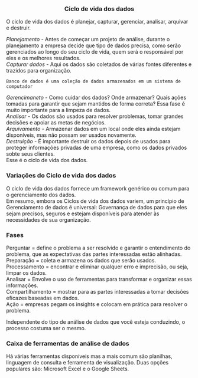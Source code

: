 ### <center> Ciclo de vida dos dados </center>
O ciclo de vida dos dados é planejar, capturar, gerenciar, analisar, arquivar e destruir. <br>

*Planejamento* - Antes de começar um projeto de análise, durante o planejamento a empresa decide que tipo de dados precisa, como serão gerenciados ao longo do seu ciclo de vida, quem será o responsável por eles e os melhores resultados. <br>
*Capturar dados* - Aqui os dados são coletados de várias fontes diferentes e trazidos para organização. <br>

`Banco de dados é uma coleção de dados armazenados em um sistema de computador`

*Gerencimaneto* - Como cuidar dos dados? Onde armazenar? Quais ações tomadas para garantir que sejam mantidos de forma correta? Essa fase é muito importante para a limpeza de dados. <br>
*Analisar* - Os dados são usados para resolver problemas, tomar grandes decisões e apoiar as metas de negócios. <br>
*Arquivamento* - Armazenar dados em um local onde eles ainda estejam disponíveis, mas não possam ser usados novamente. <br>
*Destruição* - É importante destruir os dados depois de usados para proteger informações privadas de uma empresa, como os dados privados sobte seus clientes. <br>
Esse é o ciclo de vida dos dados. 

### Variações do Ciclo de vida dos dados 
O ciclo de vida dos dados fornece um framework genérico ou comum para o gerenciamento dos dados. <br>
Em resumo, embora os Ciclos de vida dos dados variem, um princípio de Gerenciamento de dados é universal: Governança de dados para que eles sejam precisos, seguros e estejam disponíveis para atender às necessidades de sua organização.

### Fases 
Perguntar = define o problema a ser resolvido e garantir o entendimento do problema, que as expectativas das partes interessadas estão alinhadas. <br>
Preparação = coleta e armazena os dados que serão usados. <br>
Processamento = encontrar e eliminar qualquer erro e imprecisão, ou seja, limpar os dados. <br>
Analisar = Envolve o uso de ferramentas para transformar e organizar essas informações. <br>
Compartilhamento = mostrar para as partes interessadas a tomar decisões eficazes baseadas em dados. <br>
Ação = empresas pegam os insights e colocam em prática para resolver o problema. <br>

Independente do tipo de análise de dados que você esteja conduzindo, o processo costuma ser o mesmo.

### Caixa de ferramentas de análise de dados 
Há várias ferramentas disponíveis mas a mais comum são planilhas, linguagem de consulta e ferramenta de visualização. Duas opções populares são: Microsoft Excel e o Google Sheets. 